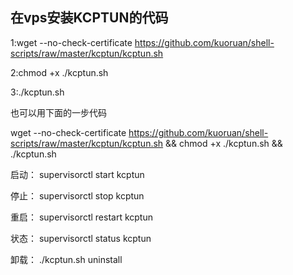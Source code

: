 ## 在vps安装KCPTUN的代码

1:wget --no-check-certificate https://github.com/kuoruan/shell-scripts/raw/master/kcptun/kcptun.sh

2:chmod +x ./kcptun.sh

3:./kcptun.sh

也可以用下面的一步代码

wget --no-check-certificate https://github.com/kuoruan/shell-scripts/raw/master/kcptun/kcptun.sh && chmod +x ./kcptun.sh && ./kcptun.sh

启动：
supervisorctl start kcptun

停止：
supervisorctl stop kcptun

重启：
supervisorctl restart kcptun

状态：
supervisorctl status kcptun

卸载：
./kcptun.sh uninstall
